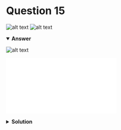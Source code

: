 # Question 15
![alt text](../../figures/fig-1.5a.png)
![alt text](q15.png)

<details open>
<summary><b>Answer</b></summary>

![alt text](a15.svg)

![alt text](a15.py)
</details>

<details>
<summary><b>Solution</b></summary>

![alt text](s15.png)
</details>